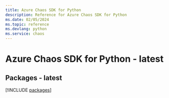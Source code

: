 ```yaml
---
title: Azure Chaos SDK for Python
description: Reference for Azure Chaos SDK for Python
ms.date: 02/05/2024
ms.topic: reference
ms.devlang: python
ms.service: chaos
---
```

# Azure Chaos SDK for Python - latest
## Packages - latest
[!INCLUDE [packages](chaos-index.md)]